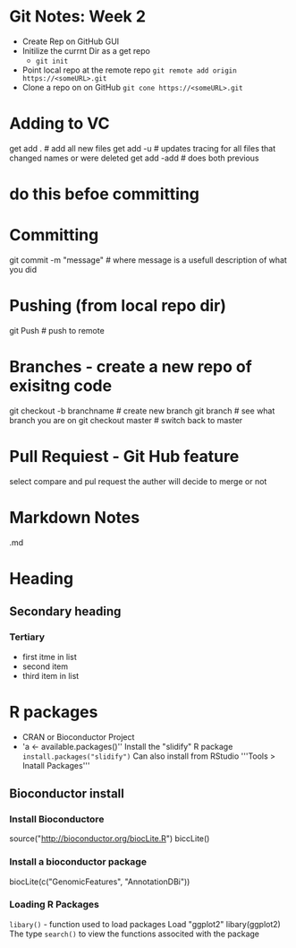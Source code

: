 # Git Notes: Week 2

- Create Rep on GitHub GUI
- Initilize the currnt Dir as a get repo
    - `git init`
- Point local repo at the remote repo
    `git remote add origin https://<someURL>.git`
- Clone a repo on on GitHub
    `git cone https://<someURL>.git`

# Adding to VC
get add .                   # add all new files
get add -u                # updates tracing for all files that changed names or were deleted
get add -add            # does both previous
# do this befoe committing

# Committing
git commit -m "message"         # where message is a usefull description of what you did

# Pushing (from local repo dir)
git Push        # push to remote

# Branches - create a new repo of exisitng code
git checkout -b branchname          # create new branch
git branch                                         # see what branch you are on
git checkout master                         # switch back to master

# Pull Requiest - Git Hub feature
select compare and pul request 
the auther will decide to merge or not 

# Markdown Notes

.md

# Heading
## Secondary heading
### Tertiary

* first itme in list
* second item
* third item in list

# R packages
* CRAN or Bioconductor Project
* 'a <- available.packages()''
Install the "slidify" R package
`install.packages("slidify")`
Can also install from RStudio
'''Tools > Inatall Packages'''

## Bioconductor install
### Install Bioconductore 
source("http://bioconductor.org/biocLite.R")
biccLite()

### Install a bioconductor package
biocLite(c("GenomicFeatures", "AnnotationDBi"))

### Loading R Packages
`libary()`          - function used to load packages
Load "ggplot2"
    libary(ggplot2)
The type `search()` to view the functions associted with the package